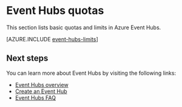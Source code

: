 <properties
    pageTitle="Azure Event Hubs quotas and limits | Azure"
    description="Limits and quotas for Azure Event Hubs"
    services="event-hubs"
    documentationcenter="na"
    author="sethmanheim"
    manager="timlt"
    editor="" />
<tags
    ms.assetid="b9855dd5-f007-4dd2-89d1-aa6f9b241dc0"
    ms.service="event-hubs"
    ms.devlang="na"
    ms.topic="article"
    ms.tgt_pltfrm="na"
    ms.workload="na"
    ms.date="1/25/2016"
    wacn.date=""
    ms.author="sethm" />

# Event Hubs quotas
This section lists basic quotas and limits in Azure Event Hubs.

[AZURE.INCLUDE [event-hubs-limits](../../includes/event-hubs-limits.md)]

## Next steps
You can learn more about Event Hubs by visiting the following links:

* [Event Hubs overview](/documentation/articles/event-hubs-what-is-event-hubs/)
* [Create an Event Hub](/documentation/articles/event-hubs-create/)
* [Event Hubs FAQ](/documentation/articles/event-hubs-faq/)